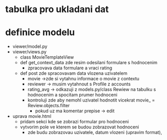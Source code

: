 # tabulka pro ukladani dat 




# definice modelu 
- viewer/model.py 
- viewer/views.py
  - class MovieTemplateView
  - def get_context_data zde resim odesilani formulare s hodnocenim
    - zpracovava data formulare a vraci rating 
  - def post zde spracovavam data vlozena uzivatelem
    - movie ->zde si vytahnu informace o movie z contextu
    - reviewer -> musim vytahnout s Profile z accounts
    - rating_avg -> odkazuji z models.py/class Rewiew na tabulku s hodnocenim a spocitam prumer hodnoceni
    - kontroluji zde aby nemohl uzivatel hodnotit vicekrat movie_ = Review.objects.filter
      - pokud uz ma komentar prepise -> edit
- uprava movie.html 
  - pridam sekci kde se zobrazi formular pro hodnoceni 
  - vytvorim pole ve kterem se budou zobrazovat hodnoceni 
    - zde budu zobrazovau uzivatele, datum vlozeni (upravim format), 
